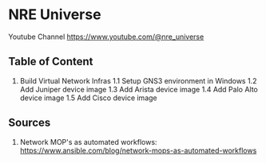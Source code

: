 # NRE Universe

Youtube Channel https://www.youtube.com/@nre_universe

## Table of Content
1. Build Virtual Network Infras
1.1 Setup GNS3 environment in Windows
1.2 Add Juniper device image
1.3 Add Arista device image
1.4 Add Palo Alto device image
1.5 Add Cisco device image


## Sources
1. Network MOP's as automated workflows: https://www.ansible.com/blog/network-mops-as-automated-workflows